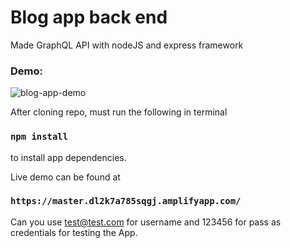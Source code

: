 # Blog app back end

Made GraphQL API with nodeJS and express framework

### Demo:

![blog-app-demo](./images/Nov-26-2019%20blogging-app.gif)

After cloning repo, must run the following in terminal  

### `npm install` 

to install app dependencies.

Live demo can be found at 

### `https://master.dl2k7a785sqgj.amplifyapp.com/`

Can you use test@test.com for username and 123456 for pass as credentials for testing the App.
